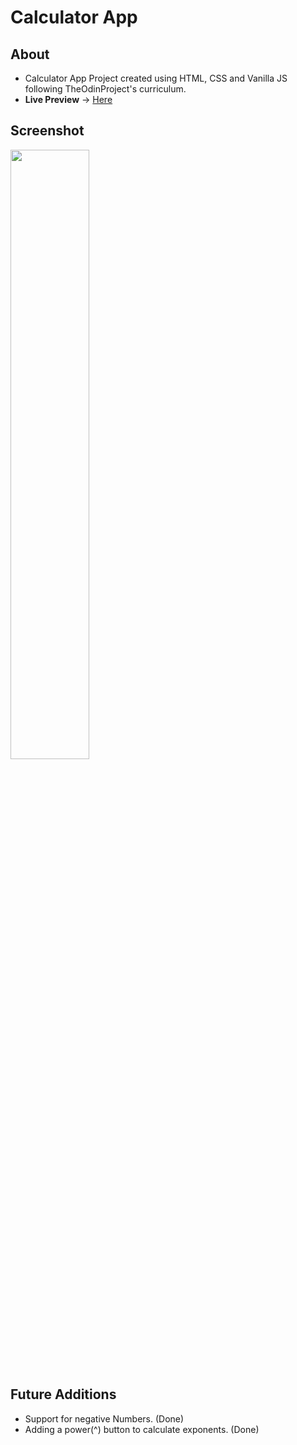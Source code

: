 # Calculator App

## About
- Calculator App Project created using HTML, CSS and Vanilla JS following TheOdinProject's curriculum.
- **Live Preview** -> [Here](https://devashishchakraborty.github.io/calculator)

## Screenshot
<img src="https://user-images.githubusercontent.com/49796291/210612824-bf72943b-6c4b-475a-8067-5e8ca3b20cdc.png" width=50% height=50%>

## Future Additions
- Support for negative Numbers. (Done)
- Adding a power(^) button to calculate exponents. (Done)
